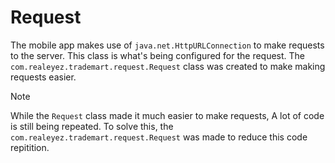 # Request

The mobile app makes use of `java.net.HttpURLConnection` to make requests to
the server. This class is what's being configured for the request. The
`com.realeyez.trademart.request.Request` class was created to make making
requests easier. 

> [!NOTE]
> While the `Request` class made it much easier to make requests, A lot of code
> is still being repeated. To solve this, the
> `com.realeyez.trademart.request.Request` was made to reduce this code
> repitition.
